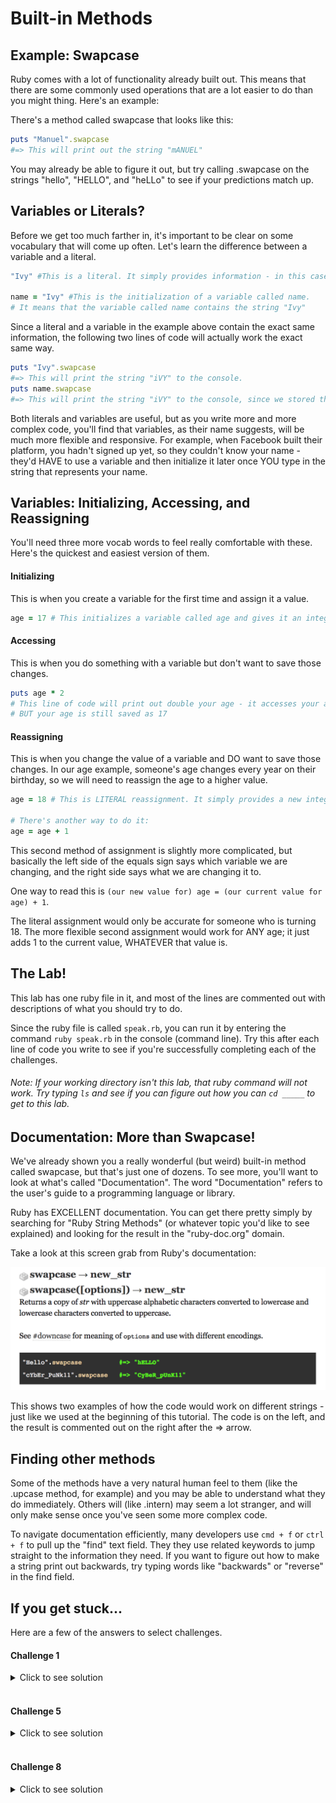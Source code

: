 # Built-in Methods

## Example: Swapcase

Ruby comes with a lot of functionality already built out. This means that there are some commonly used operations that are a lot easier to do than you might thing. Here's an example:

There's a method called swapcase that looks like this:

```ruby
puts "Manuel".swapcase
#=> This will print out the string "mANUEL"
```

You may already be able to figure it out, but try calling .swapcase on the strings "hello", "HELLO", and "heLLo" to see if your predictions match up.

## Variables or Literals?

Before we get too much farther in, it's important to be clear on some vocabulary that will come up often. Let's learn the difference between a variable and a literal.

```Ruby
"Ivy" #This is a literal. It simply provides information - in this case, that information is a string.

name = "Ivy" #This is the initialization of a variable called name.
# It means that the variable called name contains the string "Ivy"
```

Since a literal and a variable in the example above contain the exact same information, the following two lines of code will actually work the exact same way.

```Ruby
puts "Ivy".swapcase
#=> This will print the string "iVY" to the console.
puts name.swapcase
#=> This will print the string "iVY" to the console, since we stored the string "Ivy" in the variable called name.
```

Both literals and variables are useful, but as you write more and more complex code, you'll find that variables, as their name suggests, will be much more flexible and responsive. For example, when Facebook built their platform, you hadn't signed up yet, so they couldn't know your name - they'd HAVE to use a variable and then initialize it later once YOU type in the string that represents your name.

## Variables: Initializing, Accessing, and Reassigning

You'll need three more vocab words to feel really comfortable with these. Here's the quickest and easiest version of them.

#### Initializing

This is when you create a variable for the first time and assign it a value.

```Ruby
age = 17 # This initializes a variable called age and gives it an integer value of 17.
```

#### Accessing

This is when you do something with a variable but don't want to save those changes.

```Ruby
puts age * 2
# This line of code will print out double your age - it accesses your age, which is 17, and doubles it with the * 2 operator.
# BUT your age is still saved as 17
```

#### Reassigning

This is when you change the value of a variable and DO want to save those changes. In our age example, someone's age changes every year on their birthday, so we will need to reassign the age to a higher value.

```Ruby
age = 18 # This is LITERAL reassignment. It simply provides a new integer.

# There's another way to do it:
age = age + 1
```

This second method of assignment is slightly more complicated, but basically the left side of the equals sign says which variable we are changing, and the right side says what we are changing it to.

One way to read this is `(our new value for) age = (our current value for age) + 1`.

The literal assignment would only be accurate for someone who is turning 18. The more flexible second assignment would work for ANY age; it just adds 1 to the current value, WHATEVER that value is.

## The Lab!

This lab has one ruby file in it, and most of the lines are commented out with descriptions of what you should try to do.

Since the ruby file is called `speak.rb`, you can run it by entering the command `ruby speak.rb` in the console (command line). Try this after each line of code you write to see if you're successfully completing each of the challenges.

###### Note: If your working directory isn't this lab, that ruby command will not work. Try typing `ls` and see if you can figure out how you can `cd _____` to get to this lab.

## Documentation: More than Swapcase!

We've already shown you a really wonderful (but weird) built-in method called swapcase, but that's just one of dozens. To see more, you'll want to look at what's called "Documentation". The word "Documentation" refers to the user's guide to a programming language or library.

Ruby has EXCELLENT documentation. You can get there pretty simply by searching for "Ruby String Methods" (or whatever topic you'd like to see explained) and looking for the result in the "ruby-doc.org" domain.

Take a look at this screen grab from Ruby's documentation:

![Documentation for swapcase](Swapcase.png)

This shows two examples of how the code would work on different strings - just like we used at the beginning of this tutorial. The code is on the left, and the result is commented out on the right after the => arrow.

## Finding other methods

Some of the methods have a very natural human feel to them (like the .upcase method, for example) and you may be able to understand what they do immediately. Others will (like .intern) may seem a lot stranger, and will only make sense once you've seen some more complex code.

To navigate documentation efficiently, many developers use `cmd + f` or `ctrl + f` to pull up the "find" text field. They they use related keywords to jump straight to the information they need. If you want to figure out how to make a string print out backwards, try typing words like "backwards" or "reverse" in the find field.

## If you get stuck...

Here are a few of the answers to select challenges.

#### Challenge 1

<details>
  <summary>Click to see solution</summary>

  In the speak.rb file:

  ```Ruby
  puts name.swapcase
  ```

  In the console / command line:

  ```bash
  ruby speak.rb
  ```

</details>
<br>


#### Challenge 5

<details>
  <summary>Click to see solution</summary>

  ```Ruby
  puts name.swapcase
  ```

</details>
<br>


#### Challenge 8

<details>
  <summary>Click to see solution</summary>

  ```Ruby
  puts name.upcase.reverse
  ```

</details>

